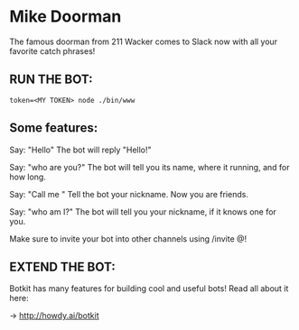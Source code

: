# Mike Doorman 

The famous doorman from 211 Wacker comes to Slack now with all your favorite catch phrases!

## RUN THE BOT: ##

`token=<MY TOKEN> node ./bin/www`

## Some features: ##

Say: "Hello"
The bot will reply "Hello!"

Say: "who are you?"
The bot will tell you its name, where it running, and for how long.

Say: "Call me <nickname>"
Tell the bot your nickname. Now you are friends.

Say: "who am I?"
The bot will tell you your nickname, if it knows one for you.

 Make sure to invite your bot into other channels using /invite @<my bot>!

## EXTEND THE BOT: ##
Botkit has many features for building cool and useful bots!
Read all about it here:

-> http://howdy.ai/botkit
